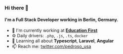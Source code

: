 ### Hi there 👋

#### I'm a Full Stack Developer working in Berlin, Germany.

- 🏢 I'm currently working at [**Education First**](https://www.ef.com/)
- ⚙️ Daily drivers: `.php`, `.js`, `.ts`, `docker`
- 🌱 Learning all about **Typescript**, **Laravel**, **Angular**
- 📫 Reach me: [twitter.com/pedroso_usa](https://twitter.com/pedroso_usa)
